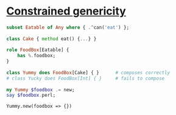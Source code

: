 [1]: https://rosettacode.org/wiki/Constrained_genericity

# [Constrained genericity][1]

```raku
subset Eatable of Any where { .^can('eat') };
 
class Cake { method eat() {...} }
 
role FoodBox[Eatable] {
    has %.foodbox;
}
 
class Yummy does FoodBox[Cake] { }      # composes correctly
# class Yucky does FoodBox[Int] { }     # fails to compose
 
my Yummy $foodbox .= new;
say $foodbox.perl;
```
```text
Yummy.new(foodbox => {})
```